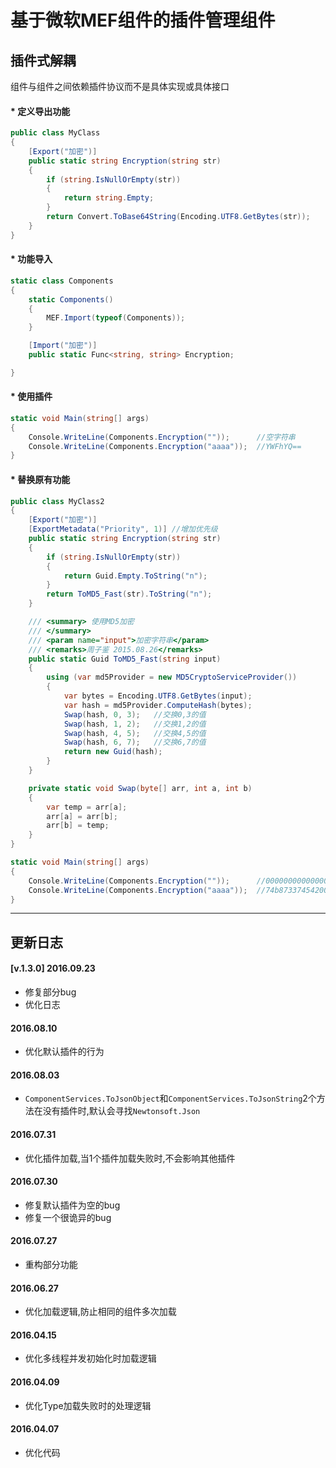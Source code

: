 ﻿# 基于微软MEF组件的插件管理组件

## 插件式解耦
组件与组件之间依赖插件协议而不是具体实现或具体接口

#### * 定义导出功能
```csharp
public class MyClass
{
    [Export("加密")]
    public static string Encryption(string str)
    {
        if (string.IsNullOrEmpty(str))
        {
            return string.Empty;
        }
        return Convert.ToBase64String(Encoding.UTF8.GetBytes(str));
    }
}
```

#### * 功能导入
```csharp
static class Components
{
    static Components()
    {
        MEF.Import(typeof(Components));
    }

    [Import("加密")]
    public static Func<string, string> Encryption;

}
```

#### * 使用插件
```csharp
static void Main(string[] args)
{
    Console.WriteLine(Components.Encryption(""));      //空字符串
    Console.WriteLine(Components.Encryption("aaaa"));  //YWFhYQ==
}
```

#### * 替换原有功能
```csharp
public class MyClass2
{
    [Export("加密")]
    [ExportMetadata("Priority", 1)] //增加优先级
    public static string Encryption(string str)
    {
        if (string.IsNullOrEmpty(str))
        {
            return Guid.Empty.ToString("n");
        }
        return ToMD5_Fast(str).ToString("n");
    }

    /// <summary> 使用MD5加密
    /// </summary>
    /// <param name="input">加密字符串</param>
    /// <remarks>周子鉴 2015.08.26</remarks>
    public static Guid ToMD5_Fast(string input)
    {
        using (var md5Provider = new MD5CryptoServiceProvider())
        {
            var bytes = Encoding.UTF8.GetBytes(input);
            var hash = md5Provider.ComputeHash(bytes);
            Swap(hash, 0, 3);   //交换0,3的值
            Swap(hash, 1, 2);   //交换1,2的值
            Swap(hash, 4, 5);   //交换4,5的值
            Swap(hash, 6, 7);   //交换6,7的值
            return new Guid(hash);
        }
    }

    private static void Swap(byte[] arr, int a, int b)
    {
        var temp = arr[a];
        arr[a] = arr[b];
        arr[b] = temp;
    }
}
```
```csharp
static void Main(string[] args)
{
    Console.WriteLine(Components.Encryption(""));      //00000000000000000000000000000000
    Console.WriteLine(Components.Encryption("aaaa"));  //74b87337454200d4d33f80c4663dc5e5
}
```

--------

## 更新日志
#### [v.1.3.0] 2016.09.23
* 修复部分bug
* 优化日志

#### 2016.08.10
* 优化默认插件的行为

#### 2016.08.03
* `ComponentServices.ToJsonObject`和`ComponentServices.ToJsonString`2个方法在没有插件时,默认会寻找`Newtonsoft.Json`

#### 2016.07.31
* 优化插件加载,当1个插件加载失败时,不会影响其他插件

#### 2016.07.30
* 修复默认插件为空的bug
* 修复一个很诡异的bug

#### 2016.07.27
* 重构部分功能

#### 2016.06.27
* 优化加载逻辑,防止相同的组件多次加载  

#### 2016.04.15
* 优化多线程并发初始化时加载逻辑  

#### 2016.04.09
* 优化Type加载失败时的处理逻辑  

#### 2016.04.07
* 优化代码  
